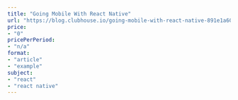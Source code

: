 ```yaml
---
title: "Going Mobile With React Native"
url: "https://blog.clubhouse.io/going-mobile-with-react-native-891e1a602465"
price: 
- "0"
pricePerPeriod: 
- "n/a"
format: 
- "article"
- "example"
subject: 
- "react"
- "react native"
---
```

